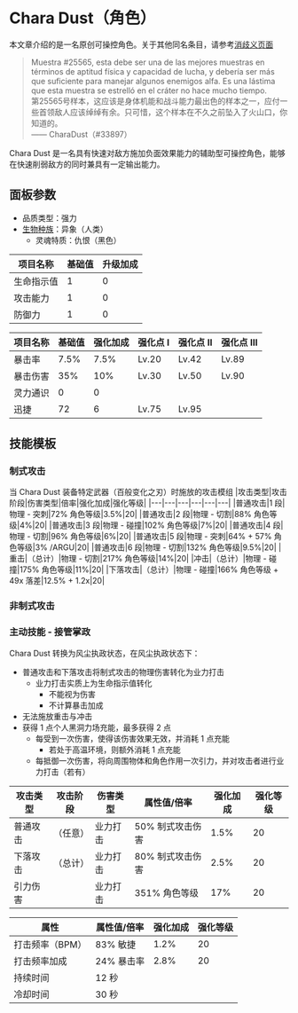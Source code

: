 # Chara Dust（角色）

本文章介绍的是一名原创可操控角色。关于其他同名条目，请参考[消歧义页面](DisABG_Chara_Dust.md)  

> Muestra #25565, esta debe ser una de las mejores muestras en términos de aptitud física y capacidad de lucha, y debería ser más que suficiente para manejar algunos enemigos alfa. Es una lástima que esta muestra se estrelló en el cráter no hace mucho tiempo.  
> 第25565号样本，这应该是身体机能和战斗能力最出色的样本之一，应付一些首领敌人应该绰绰有余。只可惜，这个样本在不久之前坠入了火山口，你知道的。  
> —— CharaDust（#33897）

Chara Dust 是一名具有快速对敌方施加负面效果能力的辅助型可操控角色，能够在快速削弱敌方的同时兼具有一定输出能力。

## 面板参数
- 品质类型：强力  
- [生物种族](ConC_Bioethnic.md)：异象（人类）  
  - 灵魂特质：仇恨（黑色）  

|项目名称|基础值|升级加成|
|---|---|---|
|生命指示值|1|0|
|攻击能力|1|0|
|防御力|1|0|

|项目名称|基础值|强化加成|强化点 I|强化点 II|强化点 III|
|---|---|---|---|---|---|
|暴击率|7.5%|7.5%|Lv.20|Lv.42|Lv.89|
|暴击伤害|35%|10%|Lv.30|Lv.50|Lv.90|
|灵力通识|0|0||||
|迅捷|72|6|Lv.75|Lv.95||

## 技能模板

### 制式攻击

当 Chara Dust 装备特定武器（百般变化之刃）时施放的攻击模组
|攻击类型|攻击阶段|伤害类型|倍率|强化加成|强化等级|
|---|---|---|---|---|---|
|普通攻击|1 段|物理 - 突刺|72% 角色等级|3.5%|20|
|普通攻击|2 段|物理 - 切割|88% 角色等级|4%|20|
|普通攻击|3 段|物理 - 碰撞|102% 角色等级|7%|20|
|普通攻击|4 段|物理 - 切割|96% 角色等级|6%|20|
|普通攻击|5 段|物理 - 突刺|64% + 57% 角色等级|3% /ARGU|20|
|普通攻击|6 段|物理 - 切割|132% 角色等级|9.5%|20|
|重击|（总计）|物理 - 切割|217% 角色等级|14%|20|
|冲击|（总计）|物理 - 碰撞|175% 角色等级|11%|20|
|下落攻击|（总计）|物理 - 碰撞|166% 角色等级 + 49x 落差|12.5% + 1.2x|20|

### 非制式攻击

### 主动技能 - 接管掌政

Chara Dust 转换为风尘执政状态，在风尘执政状态下：
- 普通攻击和下落攻击将制式攻击的物理伤害转化为业力打击
  - 业力打击实质上为生命指示值转化
    - 不能视为伤害
    - 不计算暴击加成
- 无法施放重击与冲击
- 获得 1 点个人黑洞力场充能，最多获得 2 点
  - 每受到一次伤害，使得该伤害效果无效，并消耗 1 点充能
    - 若处于高温环境，则额外消耗 1 点充能
  - 每抵御一次伤害，将向周围物体和角色作用一次引力，并对攻击者进行业力打击（若有）

|攻击类型|攻击阶段|伤害类型|属性值/倍率|强化加成|强化等级|
|---|---|---|---|---|---|
|普通攻击|（任意）|业力打击|50% 制式攻击伤害|1.5%|20|
|下落攻击|（总计）|业力打击|80% 制式攻击伤害|2.5%|20|
|引力伤害||业力打击|351% 角色等级|17%|20|

|属性|属性值/倍率|强化加成|强化等级|
|---|---|---|---|
|打击频率（BPM）|83% 敏捷|1.2%|20|
|打击频率加成|24% 暴击率|2.8%|20|
|持续时间|12 秒|||
|冷却时间|30 秒|||